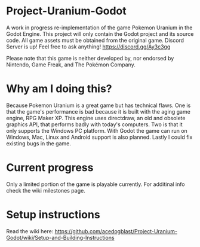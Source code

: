 # Project-Uranium-Godot
A work in progress re-implementation of the game Pokemon Uranium in the Godot Engine.
This project will only contain the Godot project and its source code. All game assets must be obtained from the original game. 
Discord Server is up! Feel free to ask anything! https://discord.gg/Ay3c3gg

Please note that this game is neither developed by, nor endorsed by Nintendo, Game Freak, and The Pokémon Company.

# Why am I doing this?
Because Pokemon Uranium is a great game but has technical flaws. 
One is that the game's performance is bad because it is built with the aging game engine, RPG Maker XP. This engine uses directdraw, an old and obsolete graphics API, that performs badly with today's computers. 
Two is that it only supports the Windows PC platform. With Godot the game can run on Windows, Mac, Linux and Android support is also planned.
Lastly I could fix existing bugs in the game.

# Current progress
Only a limited portion of the game is playable currently.
For additinal info check the wiki milestones page.

# Setup instructions
Read the wiki here: https://github.com/acedogblast/Project-Uranium-Godot/wiki/Setup-and-Building-Instructions
